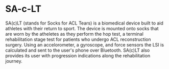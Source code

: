 # SA-c-LT

SA(c)LT (stands for Socks for ACL Tears) is a biomedical device built to aid athletes with their return to sport. The device is mounted onto socks that are worn by the atheletes as they perform the hop test, a terminal rehabilitation stage test for patients who undergo ACL reconstruction surgery. Using an accelorometer, a gyroscope, and force sensors the LSI is calculated and sent to the user's phone over Bluetooth. SA(c)LT also provides its user with progression indications along the rehabilitation journey.
